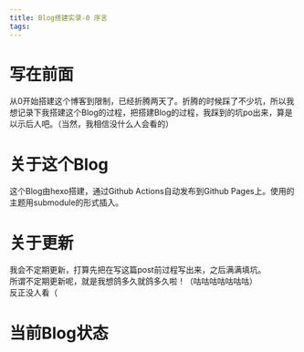 ```yaml
---
title: Blog搭建实录-0 序言
tags:
---
```

# 写在前面
从0开始搭建这个博客到限制，已经折腾两天了。折腾的时候踩了不少坑，所以我想记录下我搭建这个Blog的过程，把搭建Blog的过程，我踩到的坑po出来，算是以示后人吧。（当然，我相信没什么人会看的）
# 关于这个Blog
这个Blog由hexo搭建，通过Github Actions自动发布到Github Pages上。使用的主题用submodule的形式插入。
# 关于更新
我会不定期更新，打算先把在写这篇post前过程写出来，之后满满填坑。     
所谓不定期更新呢，就是我想鸽多久就鸽多久啦！（咕咕咕咕咕咕咕）      
反正没人看（
# 当前Blog状态